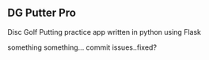 ## DG Putter Pro

Disc Golf Putting practice app written in python using Flask


something something...
commit issues..fixed?